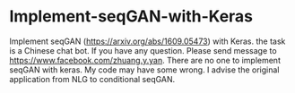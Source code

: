 # Implement-seqGAN-with-Keras
Implement seqGAN (https://arxiv.org/abs/1609.05473) with Keras. the task is a Chinese chat bot.
If you have any question. Please send message to https://www.facebook.com/zhuang.y.yan.
There are no one to implement seqGAN with keras. My code may have some wrong.
I advise the original application from NLG to conditional seqGAN.
